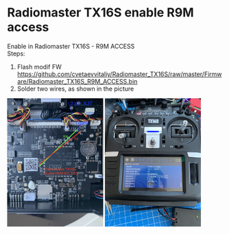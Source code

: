 # Radiomaster TX16S enable R9M access <br>
Enable in Radiomaster TX16S - R9M ACCESS <br>
Steps:<br>
1. Flash modif FW https://github.com/cvetaevvitaliy/Radiomaster_TX16S/raw/master/Firmware/Radiomaster_TX16S_R9M_ACCESS.bin<br>
2. Solder two wires, as shown in the picture<br>


<img width="224" alt="HW mod" src="https://github.com/cvetaevvitaliy/Radiomaster_TX16S/raw/master/Pic/hw_mod.jpg">
<img width="224" alt="HW mod" src="https://github.com/cvetaevvitaliy/Radiomaster_TX16S/raw/master/Pic/access.jpg">
